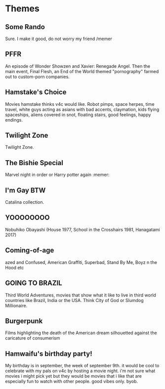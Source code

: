 # Themes

## Some Rando
Sure. I make it good, do not worry my friend /memer

## PFFR
An episode of Wonder Showzen and Xavier: Renegade Angel. Then the main event, Final Flesh, an End of the World themed "pornography" farmed out to custom-porn companies.

## Hamstake's Choice
Movies hamstake thinks v4c would like. Robot pimps, space herpes, time travel, white guys acting as asians with bad accents, claymation, kids flying spaceships, aliens covered in snot, floating stairs, good feelings, happy endings.

## Twilight Zone
Twilight Zone.

## The Bishie Special
Marvel night in order or Harry potter again :memer:

## I'm Gay BTW
Catalina collection.

## YOOOOOOOO
Nobuhiko Obayashi (House 1977, School in the Crosshairs 1981, Hanagatami 2017)

## Coming-of-age
azed and Confused, American Graffiti, Superbad, Stand By Me, Boyz n the Hood etc

## GOING TO BRAZIL
Third World Adventures, movies that show what it like to live in third world countries like Brazil, India or the USA. Think City of God or Slumdog Millionaire.

## Burgerpunk
Films highlighting the death of the American dream silhouetted against the caricature of consumerism

## Hamwaifu's birthday party!
My birthday is in september, the week of september 9th. it would be cool to celebrate with my pals on v4c by hosting a movie night. i'm not sure what movies i might pick yet but they would be movies that i like that are especially fun to watch with other people. good vibes only. byob.